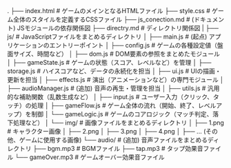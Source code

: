 .
├── index.html              # ゲームのメインとなるHTMLファイル
├── style.css               # ゲーム全体のスタイルを定義するCSSファイル
├── js_conection.md         # (ドキュメント) JSモジュールの依存関係図
├── directry.md         # ディレクトリ関係図
|
├── js/                     # JavaScriptファイルをまとめるディレクトリ
│   ├── main.js             # (起点) アプリケーションのエントリーポイント
│   ├── config.js           # ゲームの各種設定値（盤面サイズ、時間など）
│   ├── dom.js              # DOM要素の参照をまとめたモジュール
│   ├── gameState.js        # ゲームの状態（スコア、レベルなど）を管理
│   ├── storage.js          # ハイスコアなど、データの永続化を担当
│   ├── ui.js               # UIの描画・更新を担当
│   ├── effects.js          # 演出（アニメーションなど）の専門モジュール
│   ├── audioManager.js     # (追加) 音声の再生・管理を担当
│   ├── utils.js            # 汎用的な補助関数（乱数生成など）
│   ├── input.js            # ユーザー入力（クリック、タッチ）の処理
│   ├── gameFlow.js         # ゲーム全体の流れ（開始、終了、レベルアップ）を制御
│   └── gameLogic.js        # ゲームのコアロジック（マッチ判定、落下処理など）
│
└── img/                    # 画像ファイルをまとめるディレクトリ
│    ├── 1.png               # キャラクター画像
│    ├── 2.png
│    ├── 3.png
│    ├── 4.png
│    ├── ... (その他、ゲームに使用する画像)
└── audio/                  # (追加) 音声ファイルをまとめるディレクトリ
├── bgm.mp3             # BGMファイル
├── tap.mp3             # タップ効果音ファイル
└── gameOver.mp3        # ゲームオーバー効果音ファイル